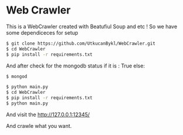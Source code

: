 # Web Crawler 
This is a WebCrawler created with Beatufiul Soup and etc ! 
So we have some dependiceces for setup
``` sh
$ git clone https://github.com/UtkucanBykl/WebCrawler.git
$ cd WebCrawler
$ pip install -r requirements.txt
``` 
And after check for the mongodb status
if it is : True
else:
``` sh
$ mongod
```

``` sh
$ python main.py
$ cd WebCrawler
$ pip install -r requirements.txt
$ python main.py
``` 
And visit the http://127.0.0.1:12345/

And crawle what you want.
